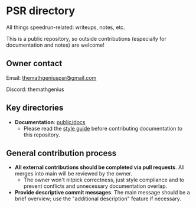 # PSR directory
All things speedrun-related: writeups, notes, etc.

This is a public repository, so outside contributions (especially for documentation and notes) are welcome!

## Owner contact
Email: themathgeniuspsr@gmail.com

Discord: themathgenius

## Key directories
* **Documentation**: [public/docs](./public/docs/)
  * Please read the [style guide](./public/docs/style-guide.md) before contributing documentation to this repository.

## General contribution process
* **All external contributions should be completed via pull requests**. All merges into main will be reviewed by the owner.
  * The owner won't nitpick correctness, just style compliance and to prevent conflicts and unnecessary documentation overlap.
* **Provide descriptive commit messages**. The main message should be a brief overview; use the "additional description" feature if necessary.
